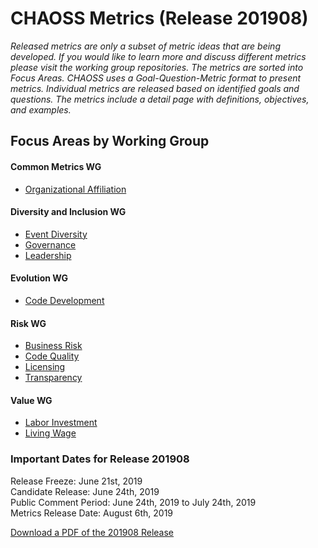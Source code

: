 # CHAOSS Metrics (Release 201908)

*Released metrics are only a subset of metric ideas that are being developed. If you would like to learn more and discuss different metrics please visit the working group repositories. The metrics are sorted into Focus Areas. CHAOSS uses a Goal-Question-Metric format to present metrics. Individual metrics are released based on identified goals and questions. The metrics include a detail page with definitions, objectives, and examples.*  

## Focus Areas by Working Group
#### Common Metrics WG
* [Organizational Affiliation](#user-content-focus-area---organizational-affiliation)
#### Diversity and Inclusion WG
* [Event Diversity](#user-content-focus-area---event-diversity)
* [Governance](#user-content-focus-area---governance)
* [Leadership](#user-content-focus-area---leadership)
#### Evolution WG
* [Code Development](#user-content-focus-area---code-development)
#### Risk WG
* [Business Risk](#user-content-focus-area---business-risk)
* [Code Quality](#user-content-focus-area---code-quality)
* [Licensing](#user-content-focus-area---licensing)
* [Transparency](#user-content-focus-area---transparency)
#### Value WG
* [Labor Investment](#user-content-focus-area---labor-investment)
* [Living Wage](#user-content-focus-area---living-wage)

### Important Dates for Release 201908
Release Freeze: June 21st, 2019  
Candidate Release: June 24th, 2019  
Public Comment Period: June 24th, 2019 to July 24th, 2019  
Metrics Release Date: August 6th, 2019  

 <a href="https://github.com/chaoss/website/blob/master/release/201908/CHAOSS-Metrics-Release-201908.pdf" download> Download a PDF of the 201908 Release</a>
